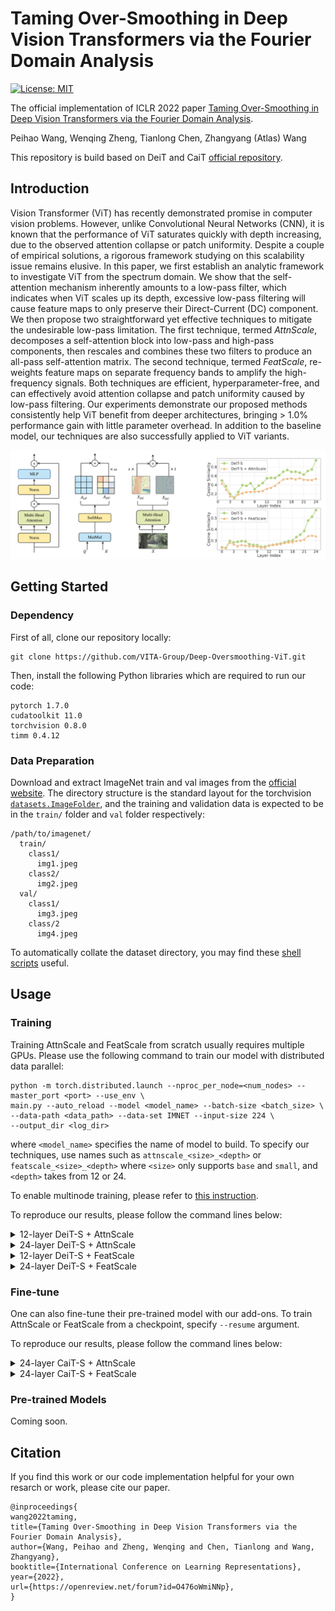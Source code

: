 # Taming Over-Smoothing in Deep Vision Transformers via the Fourier Domain Analysis

[![License: MIT](https://img.shields.io/badge/License-MIT-green.svg)](https://opensource.org/licenses/MIT)

The official implementation of ICLR 2022 paper [Taming Over-Smoothing in Deep Vision Transformers via the Fourier Domain Analysis](https://openreview.net/forum?id=O476oWmiNNp).

Peihao Wang, Wenqing Zheng, Tianlong Chen, Zhangyang (Atlas) Wang

This repository is build based on DeiT and CaiT [official repository](https://github.com/facebookresearch/deit).

## Introduction

Vision Transformer (ViT) has recently demonstrated promise in computer vision problems.
However, unlike Convolutional Neural Networks (CNN), it is known that the performance of ViT saturates quickly with depth increasing, due to the observed attention collapse or patch uniformity. Despite a couple of empirical solutions, a rigorous framework studying on this scalability issue remains elusive. 
In this paper, we first establish an analytic framework to investigate ViT from the spectrum domain. We show that the self-attention mechanism inherently amounts to a low-pass filter, which indicates when ViT scales up its depth, excessive low-pass filtering will cause feature maps to only preserve their Direct-Current (DC) component.
We then propose two straightforward yet effective techniques to mitigate the undesirable low-pass limitation.
The first technique, termed *AttnScale*, decomposes a self-attention block into low-pass and high-pass components, then rescales and combines these two filters to produce an all-pass self-attention matrix.
The second technique, termed *FeatScale*, re-weights feature maps on separate frequency bands to amplify the high-frequency signals.
Both techniques are efficient, hyperparameter-free, and can effectively avoid attention collapse and patch uniformity caused by low-pass filtering.
Our experiments demonstrate our proposed methods consistently help ViT benefit from deeper architectures, bringing > 1.0% performance gain with little parameter overhead. In addition to the baseline model, our techniques are also successfully applied to ViT variants.

![](figures/teaser.png)

## Getting Started

### Dependency

First of all, clone our repository locally:

```
git clone https://github.com/VITA-Group/Deep-Oversmoothing-ViT.git
```

Then, install the following Python libraries which are required to run our code:

```
pytorch 1.7.0
cudatoolkit 11.0
torchvision 0.8.0
timm 0.4.12
```

### Data Preparation

Download and extract ImageNet train and val images from the [official website](http://image-net.org/).
The directory structure is the standard layout for the torchvision [`datasets.ImageFolder`](https://pytorch.org/docs/stable/torchvision/datasets.html#imagefolder), and the training and validation data is expected to be in the `train/` folder and `val` folder respectively:

```
/path/to/imagenet/
  train/
    class1/
      img1.jpeg
    class2/
      img2.jpeg
  val/
    class1/
      img3.jpeg
    class/2
      img4.jpeg
```

To automatically collate the dataset directory, you may find these [shell scripts](https://gist.github.com/BIGBALLON/8a71d225eff18d88e469e6ea9b39cef4) useful.

## Usage

### Training

Training AttnScale and FeatScale from scratch usually requires multiple GPUs. Please use the following command to train our model with distributed data parallel:

```
python -m torch.distributed.launch --nproc_per_node=<num_nodes> --master_port <port> --use_env \
main.py --auto_reload --model <model_name> --batch-size <batch_size> \
--data-path <data_path> --data-set IMNET --input-size 224 \
--output_dir <log_dir>
```
where `<model_name>` specifies the name of model to build. To specify our techniques, use names such as `attnscale_<size>_<depth>` or `featscale_<size>_<depth>` where `<size>` only supports `base` and `small`, and `<depth>` takes from 12 or 24.

To enable multinode training, please refer to [this instruction](https://github.com/facebookresearch/deit/blob/main/README.md#multinode-training).

To reproduce our results, please follow the command lines below:

<details>

<summary>
12-layer DeiT-S + AttnScale
</summary>

```
python -m torch.distributed.launch --nproc_per_node=2 --master_port 29700 --use_env \
main.py --auto_reload --model attnscale_small_12 --batch-size 512 \
--data-path </data_path> --data-set IMNET --input-size 224 \
--output_dir ./logs/imnet1k_attnscale_small_12
```

</details>

<details>

<summary>
24-layer DeiT-S + AttnScale
</summary>

```
python -m torch.distributed.launch --nproc_per_node=2 --master_port 29701 --use_env \
main.py --auto_reload --model attnscale_small_24 --batch-size 256 --drop 0.2 \
--data-path </data_path> --data-set IMNET --input-size 224 \
--output_dir ./logs/imnet1k_attnscale_small_24
```

</details>

<details>

<summary>
12-layer DeiT-S + FeatScale
</summary>

```
python -m torch.distributed.launch --nproc_per_node=2 --master_port 29702 --use_env \
main.py --auto_reload --model featscale_small_12 --batch-size 512 \
--data-path </data_path> --data-set IMNET --input-size 224 \
--output_dir ./logs/imnet1k_featscale_small_12
```

</details>

<details>

<summary>
24-layer DeiT-S + FeatScale
</summary>

```
python -m torch.distributed.launch --nproc_per_node=2 --master_port 29703 --use_env \
main.py --auto_reload --model featscale_small_24 --batch-size 256 --drop 0.2 \
--data-path </data_path> --data-set IMNET --input-size 224 \
--output_dir ./logs/imnet1k_featscale_small_24
```

</details>

### Fine-tune

One can also fine-tune their pre-trained model with our add-ons. To train AttnScale or FeatScale from a checkpoint, specify `--resume` argument.

To reproduce our results, please follow the command lines below:

<details>

<summary>
24-layer CaiT-S + AttnScale
</summary>

```
python -m torch.distributed.launch --nproc_per_node=2 --master_port 29704 --use_env \
main.py --auto_reload --model attnscale_cait_S24_224 --batch-size 128 \
--epochs 60 --lr 5e-5 --weight-decay 5e-4  --min-lr 1e-6 --warmup-epochs 1 --decay-epochs 5 \
--data-path </data_path> --data-set IMNET --input-size 224 \
--output_dir ./logs/imnet1k_attnscale_cait_s24_224 \
--resume </ckpt_path>
```

</details>


<details>

<summary>
24-layer CaiT-S + FeatScale
</summary>

```
python -m torch.distributed.launch --nproc_per_node=2 --master_port 29705 --use_env \
main.py --auto_reload --model featscale_cait_S24_224 --batch-size 128 \
--epochs 60 --lr 5e-5 --weight-decay 5e-4  --min-lr 1e-6 --warmup-epochs 1 --decay-epochs 5 \
--data-path </data_path> --data-set IMNET --input-size 224 \
--output_dir ./logs/imnet1k_featscale_cait_s24_224 \
--resume </ckpt_path>
```

</details>

### Pre-trained Models

Coming soon.


## Citation

If you find this work or our code implementation helpful for your own resarch or work, please cite our paper.
```
@inproceedings{
wang2022taming,
title={Taming Over-Smoothing in Deep Vision Transformers via the Fourier Domain Analysis},
author={Wang, Peihao and Zheng, Wenqing and Chen, Tianlong and Wang, Zhangyang},
booktitle={International Conference on Learning Representations},
year={2022},
url={https://openreview.net/forum?id=O476oWmiNNp},
}
```
